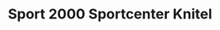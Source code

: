 ---
title: "Sport 2000 Sportcenter Knitel"
url: /holzgau/sport-2000-sportcenter-knitel/
shop: Sport
---